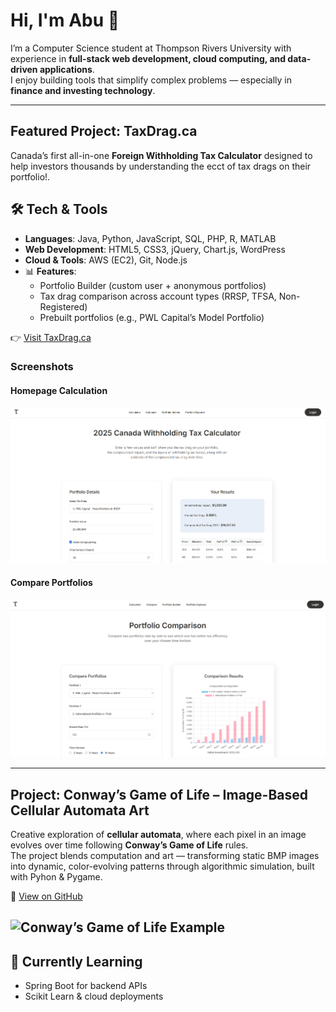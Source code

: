 # Hi, I'm Abu 👋  

I’m a Computer Science student at Thompson Rivers University with experience in **full-stack web development, cloud computing, and data-driven applications**.  
I enjoy building tools that simplify complex problems — especially in **finance and investing technology**.  

---

## Featured Project: TaxDrag.ca  
Canada’s first all-in-one **Foreign Withholding Tax Calculator** designed to help investors thousands by understanding the ecct of tax drags on their portfolio!.  

## 🛠️ Tech & Tools  
- **Languages**: Java, Python, JavaScript, SQL, PHP, R, MATLAB  
- **Web Development**: HTML5, CSS3, jQuery, Chart.js, WordPress  
- **Cloud & Tools**: AWS (EC2), Git, Node.js  
- 📊 **Features**:  
  - Portfolio Builder (custom user + anonymous portfolios)  
  - Tax drag comparison across account types (RRSP, TFSA, Non-Registered)  
  - Prebuilt portfolios (e.g., PWL Capital’s Model Portfolio)  

👉 [Visit TaxDrag.ca](https://taxdrag.ca)  

### Screenshots  
#### Homepage Calculation  
![Calculator](assets/HomePage.png)  

#### Compare Portfolios  
![Calculator](assets/Compare.png)  

---
## Project: Conway’s Game of Life – Image-Based Cellular Automata Art  

Creative exploration of **cellular automata**, where each pixel in an image evolves over time following **Conway’s Game of Life** rules.  
The project blends computation and art — transforming static BMP images into dynamic, color-evolving patterns through algorithmic simulation, built with Pyhon & Pygame.  

🔗 [View on GitHub](https://github.com/Abu-Sharif/conways-game-of-life-image-patterns)

![Conway’s Game of Life Example](conways-game-of-life/assets/screenshots/morrocan_50gen.png)
---

## 🌱 Currently Learning  
- Spring Boot for backend APIs  
- Scikit Learn & cloud deployments  
